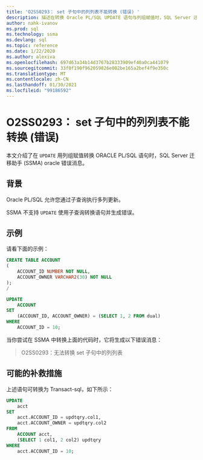 ```yaml
---
title: 'O2SS0293： set 子句中的列列表不能转换 (错误) '
description: 描述在转换 Oracle PL/SQL UPDATE 语句与列组赋值时，SQL Server 迁移助手 (SSMA) Oracle 错误消息。
author: nahk-ivanov
ms.prod: sql
ms.technology: ssma
ms.devlang: sql
ms.topic: reference
ms.date: 1/22/2020
ms.author: alexiva
ms.openlocfilehash: 697d63a34b14d3767b28333909ef40a0ca441079
ms.sourcegitcommit: 33f0f190f962059826e002be165a2bef4f9e350c
ms.translationtype: MT
ms.contentlocale: zh-CN
ms.lasthandoff: 01/30/2021
ms.locfileid: "99186592"
---
```

# <a name="o2ss0293-columns-list-in-set-clause-cannot-be-converted-error"></a>O2SS0293： set 子句中的列列表不能转换 (错误) 

本文介绍了在 `UPDATE` 用列组赋值转换 ORACLE PL/SQL 语句时，SQL Server 迁移助手 (SSMA) oracle 错误消息。

## <a name="background"></a>背景

Oracle PL/SQL 允许您通过子查询执行多列更新。

SSMA 不支持 `UPDATE` 使用子查询转换语句并生成错误。

## <a name="example"></a>示例

请看下面的示例：

```sql
CREATE TABLE ACCOUNT
(
    ACCOUNT_ID NUMBER NOT NULL,
    ACCOUNT_OWNER VARCHAR2(30) NOT NULL
);
/

UPDATE
    ACCOUNT
SET
    (ACCOUNT_ID, ACCOUNT_OWNER) = (SELECT 1, 2 FROM dual)
WHERE
    ACCOUNT_ID = 10;
```

当你尝试在 SSMA 中转换上面的代码时，它将生成以下错误消息：

> O2SS0293：无法转换 set 子句中的列列表

## <a name="possible-remedies"></a>可能的补救措施

上述语句可转换为 Transact-sql，如下所示：

```sql
UPDATE
    acct
SET
    acct.ACCOUNT_ID = updtqry.col1,
    acct.ACCOUNT_OWNER = updtqry.col2
FROM
    ACCOUNT acct,
    (SELECT 1 col1, 2 col2) updtqry
WHERE
    acct.ACCOUNT_ID = 10;
```
